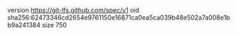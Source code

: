 version https://git-lfs.github.com/spec/v1
oid sha256:62473346cd2654e9761150e16871ca0ea5ca039b48e502a7a008e1bb9a241384
size 750
